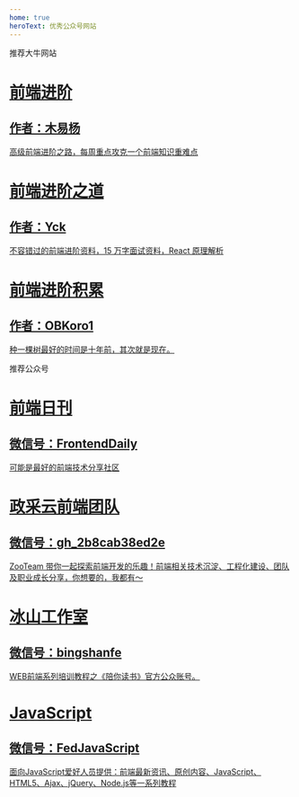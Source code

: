 ```yaml
---
home: true
heroText: 优秀公众号网站
---
```

<div class="tab-title">
  推荐大牛网站
</div>
<div class="features-tag feat-three">
  <a class="feature" href="https://muyiy.vip/" target="_blank">
    <div class="cons">
      <h1>前端进阶</h1>
      <h2>作者：木易杨</h2>
      <p>高级前端进阶之路，每周重点攻克一个前端知识重难点</p>
    </div>
  </a>
  <a class="feature"  href="https://yuchengkai.cn/"  target="_blank">
    <div class="cons">
    <h1>前端进阶之道</h1>
    <h2>作者：Yck</h2>
    <p>不容错过的前端进阶资料，15 万字面试资料，React 原理解析</p>
    </div>
  </a>
  <a class="feature"  href="http://obkoro1.com/web_accumulate/"  target="_blank">
    <div class="cons">
    <h1>前端进阶积累</h1>
    <h2>作者：OBKoro1</h2>
    <p>种一棵树最好的时间是十年前，其次就是现在。</p>
    </div>
  </a>
</div>
<div class="tab-title">
  推荐公众号
</div>
<div class="features-tag feat-three">
  <a class="feature" href="" target="_blank">
    <div class="cons">
      <h1>前端日刊</h1>
      <h2>微信号：FrontendDaily</h2>
      <p>可能是最好的前端技术分享社区</p>
    </div>
  </a>
  <a class="feature"  href=""  target="_blank">
    <div class="cons">
      <h1>政采云前端团队</h1>
      <h2>微信号：gh_2b8cab38ed2e</h2>
      <p>ZooTeam 带你一起探索前端开发的乐趣！前端相关技术沉淀、工程化建设、团队及职业成长分享，你想要的，我都有～</p>
    </div>
  </a>
  <a class="feature"  href=""  target="_blank">
    <div class="cons">
      <h1>冰山工作室</h1>
      <h2>微信号：bingshanfe</h2>
      <p>WEB前端系列培训教程之《陪你读书》官方公众账号。</p>
    </div>
  </a>
  <a class="feature"  href=""  target="_blank">
    <div class="cons">
      <h1>JavaScript</h1>
      <h2>微信号：FedJavaScript</h2>
      <p>面向JavaScript爱好人员提供：前端最新资讯、原创内容、JavaScript、HTML5、Ajax、jQuery、Node.js等一系列教程</p>
    </div>
  </a>
</div>

<style>
  .description{
    display: none;
  }
</style>